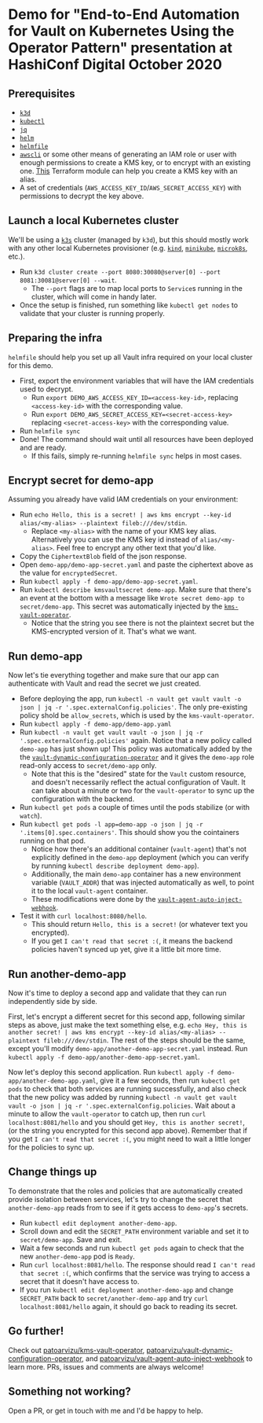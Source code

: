 # Demo for "End-to-End Automation for Vault on Kubernetes Using the Operator Pattern" presentation at HashiConf Digital October 2020

## Prerequisites

- [`k3d`](https://github.com/rancher/k3d)
- [`kubectl`](https://kubernetes.io/docs/tasks/tools/install-kubectl/)
- [`jq`](https://stedolan.github.io/jq/)
- [`helm`](https://helm.sh/docs/intro/install/)
- [`helmfile`](https://github.com/roboll/helmfile)
- [`awscli`](https://docs.aws.amazon.com/cli/latest/userguide/cli-chap-install.html) or some other means of generating an IAM role or user with enough permissions to create a KMS key, or to encrypt with an existing one. [This](https://github.com/patoarvizu/terraform-kms-encryption/tree/master/modules/kms_key) Terraform module can help you create a KMS key with an alias.
- A set of credentials (`AWS_ACCESS_KEY_ID`/`AWS_SECRET_ACCESS_KEY`) with permissions to decrypt the key above.

## Launch a local Kubernetes cluster

We'll be using a [`k3s`](https://github.com/rancher/k3s) cluster (managed by `k3d`), but this should mostly work with any other local Kubernetes provisioner (e.g. [`kind`](https://kind.sigs.k8s.io/), [`minikube`](https://github.com/kubernetes/minikube), [`microk8s`](https://github.com/ubuntu/microk8s), etc.).

- Run `k3d cluster create --port 8080:30080@server[0] --port 8081:30081@server[0] --wait`.
  - The `--port` flags are to map local ports to `Service`s running in the cluster, which will come in handy later.
- Once the setup is finished, run something like `kubectl get nodes` to validate that your cluster is running properly.

## Preparing the infra

`helmfile` should help you set up all Vault infra required on your local cluster for this demo.

- First, export the environment variables that will have the IAM credentials used to decrypt.
  - Run `export DEMO_AWS_ACCESS_KEY_ID=<access-key-id>`, replacing `<access-key-id>` with the corresponding value.
  - Run `export DEMO_AWS_SECRET_ACCESS_KEY=<secret-access-key>` replacing `<secret-access-key>` with the corresponding value.
- Run `helmfile sync`
- Done! The command should wait until all resources have been deployed and are ready.
  - If this fails, simply re-running `helmfile sync` helps in most cases.

## Encrypt secret for demo-app

Assuming you already have valid IAM credentials on your environment:

- Run `echo Hello, this is a secret! | aws kms encrypt --key-id alias/<my-alias> --plaintext fileb:///dev/stdin`.
  - Replace `<my-alias>` with the name of your KMS key alias. Alternatively you can use the KMS key id instead of `alias/<my-alias>`. Feel free to encrypt any other text that you'd like.
- Copy the `CiphertextBlob` field of the json response.
- Open `demo-app/demo-app-secret.yaml` and paste the ciphertext above as the value for `encryptedSecret`.
- Run `kubectl apply -f demo-app/demo-app-secret.yaml`.
- Run `kubectl describe kmsvaultsecret demo-app`. Make sure that there's an event at the bottom with a message like `Wrote secret demo-app to secret/demo-app`. This secret was automatically injected by the [`kms-vault-operator`](https://github.com/patoarvizu/vault-dynamic-configuration-operator).
  - Notice that the string you see there is not the plaintext secret but the KMS-encrypted version of it. That's what we want.

## Run demo-app

Now let's tie everything together and make sure that our app can authenticate with Vault and read the secret we just created.

- Before deploying the app, run `kubectl -n vault get vault vault -o json | jq -r '.spec.externalConfig.policies'`. The only pre-existing policy shold be `allow_secrets`, which is used by the `kms-vault-operator`.
- Run `kubectl apply -f demo-app/demo-app.yaml`
- Run `kubectl -n vault get vault vault -o json | jq -r '.spec.externalConfig.policies'` again. Notice that a new policy called `demo-app` has just shown up! This policy was automatically added by the the [`vault-dynamic-configuration-operator`](https://github.com/patoarvizu/vault-dynamic-configuration-operator) and it gives the `demo-app` role read-only access to `secret/demo-app` only.
  - Note that this is the "desired" state for the `Vault` custom resource, and doesn't necessarily reflect the actual configuration of Vault. It can take about a minute or two for the `vault-operator` to sync up the configuration with the backend.
- Run `kubectl get pods` a couple of times until the pods stabilize (or with `watch`).
- Run `kubectl get pods -l app=demo-app -o json | jq -r '.items[0].spec.containers'`. This should show you the cointainers running on that pod.
  - Notice how there's an additional container (`vault-agent`) that's not explicitly defined in the `demo-app` deployment (which you can verify by running `kubectl describe deployment demo-app`).
  - Additionally, the main `demo-app` container has a new environment variable (`VAULT_ADDR`) that was injected automatically as well, to point it to the local `vault-agent` container.
  - These modifications were done by the [`vault-agent-auto-inject-webhook`](https://github.com/patoarvizu/vault-agent-auto-inject-webhook).
- Test it with `curl localhost:8080/hello`.
  - This should return `Hello, this is a secret!` (or whatever text you encrypted).
  - If you get `I can't read that secret :(`, it means the backend policies haven't synced up yet, give it a little bit more time.

## Run another-demo-app

Now it's time to deploy a second app and validate that they can run independently side by side.

First, let's encrypt a different secret for this second app, following similar steps as above, just make the text something else, e.g. `echo Hey, this is another secret! | aws kms encrypt --key-id alias/<my-alias> --plaintext fileb:///dev/stdin`. The rest of the steps should be the same, except you'll modify `demo-app/another-demo-app-secret.yaml` instead. Run `kubectl apply -f demo-app/another-demo-app-secret.yaml`.

Now let's deploy this second application. Run `kubectl apply -f demo-app/another-demo-app.yaml`, give it a few seconds, then run `kubectl get pods` to check that both services are running successfully, and also check that the new policy was added by running `kubectl -n vault get vault vault -o json | jq -r '.spec.externalConfig.policies`. Wait about a minute to allow the `vault-operator` to catch up, then run `curl localhost:8081/hello` and you should get `Hey, this is another secret!`, (or the string you encrypted for this second app above). Remember that if you get `I can't read that secret :(`, you might need to wait a little longer for the policies to sync up.

## Change things up

To demonstrate that the roles and policies that are automatically created provide isolation between services, let's try to change the secret that `another-demo-app` reads from to see if it gets access to `demo-app`'s secrets.

- Run `kubectl edit deployment another-demo-app`.
- Scroll down and edit the `SECRET_PATH` environment variable and set it to `secret/demo-app`. Save and exit.
- Wait a few seconds and run `kubectl get pods` again to check that the new `another-demo-app` pod is `Ready`.
- Run `curl localhost:8081/hello`. The response should read `I can't read that secret :(`, which confirms that the service was trying to access a secret that it doesn't have access to.
- If you run `kubectl edit deployment another-demo-app` and change `SECRET_PATH` back to `secret/another-demo-app` and try `curl localhost:8081/hello` again, it should go back to reading its secret.

## Go further!

Check out [patoarvizu/kms-vault-operator](https://github.com/patoarvizu/kms-vault-operator), [patoarvizu/vault-dynamic-configuration-operator](https://github.com/patoarvizu/vault-dynamic-configuration-operator), and [patoarvizu/vault-agent-auto-inject-webhook](https://github.com/patoarvizu/vault-agent-auto-inject-webhook) to learn more. PRs, issues and comments are always welcome!

## Something not working?

Open a PR, or get in touch with me and I'd be happy to help.